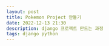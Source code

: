 ```yaml
---
layout: post
title: Pokemon Project 만들기
date: 2022-12-13 21:30
description: django 프로젝트 만드는 과정
tags: django python
---
```


